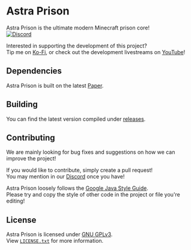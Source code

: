 # Astra Prison
Astra Prison is the ultimate modern Minecraft prison core!<br>
[![Discord](https://discordapp.com/api/guilds/1208754055132749864/widget.png?style=shield)](https://astra.fabled.dev)

Interested in supporting the development of this project?
<br>Tip me on [Ko-Fi](https://ko-fi.com/deopping), or check out the development livestreams on [YouTube](https://www.youtube.com/@deopping?sub_confirmation=1)!

## Dependencies
Astra Prison is built on the latest [Paper](https://papermc.io).

## Building
You can find the latest version compiled under [releases](https://github.com/AstraPrison/AstraPrison/releases).

## Contributing
We are mainly looking for bug fixes and suggestions on how we can improve the project!

If you would like to contribute, simply create a pull request!<br>
You may mention in our [Discord](https://astra.fabled.dev) once you have!<br>

Astra Prison loosely follows the [Google Java Style Guide](https://google.github.io/styleguide/javaguide.html).<br>
Please try and copy the style of other code in the project or file you're editing!

## License
Astra Prison is licensed under [GNU GPLv3](https://www.gnu.org/licenses/).<br>
View [`LICENSE.txt`](/LICENSE.txt) for more information.
